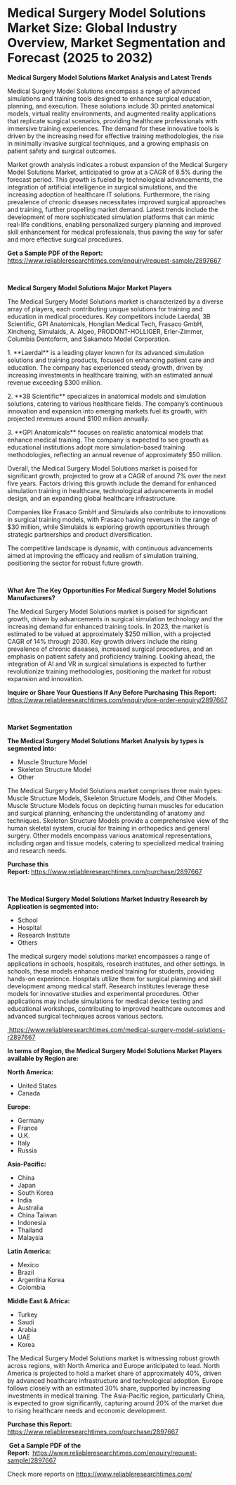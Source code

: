 <p><h1>Medical Surgery Model Solutions Market Size: Global Industry Overview, Market Segmentation and Forecast (2025 to 2032)</h1></p><p><strong>Medical Surgery Model Solutions Market Analysis and Latest Trends</strong></p>
<p><p>Medical Surgery Model Solutions encompass a range of advanced simulations and training tools designed to enhance surgical education, planning, and execution. These solutions include 3D printed anatomical models, virtual reality environments, and augmented reality applications that replicate surgical scenarios, providing healthcare professionals with immersive training experiences. The demand for these innovative tools is driven by the increasing need for effective training methodologies, the rise in minimally invasive surgical techniques, and a growing emphasis on patient safety and surgical outcomes.</p><p>Market growth analysis indicates a robust expansion of the Medical Surgery Model Solutions Market, anticipated to grow at a CAGR of 8.5% during the forecast period. This growth is fueled by technological advancements, the integration of artificial intelligence in surgical simulations, and the increasing adoption of healthcare IT solutions. Furthermore, the rising prevalence of chronic diseases necessitates improved surgical approaches and training, further propelling market demand. Latest trends include the development of more sophisticated simulation platforms that can mimic real-life conditions, enabling personalized surgery planning and improved skill enhancement for medical professionals, thus paving the way for safer and more effective surgical procedures.</p></p>
<p><strong>Get a Sample PDF of the Report:&nbsp;</strong> <a href="https://www.reliableresearchtimes.com/enquiry/request-sample/2897667?utm_campaign=2733&utm_medium=2&utm_source=Github&utm_content=ia&utm_term=15032025&utm_id=medical-surgery-model-solutions">https://www.reliableresearchtimes.com/enquiry/request-sample/2897667</a></p>
<p>&nbsp;</p>
<p><strong>Medical Surgery Model Solutions Major Market Players</strong></p>
<p><p>The Medical Surgery Model Solutions market is characterized by a diverse array of players, each contributing unique solutions for training and education in medical procedures. Key competitors include Laerdal, 3B Scientific, GPI Anatomicals, Honglian Medical Tech, Frasaco GmbH, Xincheng, Simulaids, A. Algeo, PRODONT-HOLLIGER, Erler-Zimmer, Columbia Dentoform, and Sakamoto Model Corporation.</p><p>1. **Laerdal** is a leading player known for its advanced simulation solutions and training products, focused on enhancing patient care and education. The company has experienced steady growth, driven by increasing investments in healthcare training, with an estimated annual revenue exceeding $300 million.</p><p>2. **3B Scientific** specializes in anatomical models and simulation solutions, catering to various healthcare fields. The company’s continuous innovation and expansion into emerging markets fuel its growth, with projected revenues around $100 million annually.</p><p>3. **GPI Anatomicals** focuses on realistic anatomical models that enhance medical training. The company is expected to see growth as educational institutions adopt more simulation-based training methodologies, reflecting an annual revenue of approximately $50 million.</p><p>Overall, the Medical Surgery Model Solutions market is poised for significant growth, projected to grow at a CAGR of around 7% over the next five years. Factors driving this growth include the demand for enhanced simulation training in healthcare, technological advancements in model design, and an expanding global healthcare infrastructure.</p><p>Companies like Frasaco GmbH and Simulaids also contribute to innovations in surgical training models, with Frasaco having revenues in the range of $30 million, while Simulaids is exploring growth opportunities through strategic partnerships and product diversification.</p><p>The competitive landscape is dynamic, with continuous advancements aimed at improving the efficacy and realism of simulation training, positioning the sector for robust future growth.</p></p>
<p>&nbsp;</p>
<p><strong>What Are The Key Opportunities For Medical Surgery Model Solutions Manufacturers?</strong></p>
<p><p>The Medical Surgery Model Solutions market is poised for significant growth, driven by advancements in surgical simulation technology and the increasing demand for enhanced training tools. In 2023, the market is estimated to be valued at approximately $250 million, with a projected CAGR of 14% through 2030. Key growth drivers include the rising prevalence of chronic diseases, increased surgical procedures, and an emphasis on patient safety and proficiency training. Looking ahead, the integration of AI and VR in surgical simulations is expected to further revolutionize training methodologies, positioning the market for robust expansion and innovation.</p></p>
<p><strong>Inquire or Share Your Questions If Any Before Purchasing This Report:</strong> <a href="https://www.reliableresearchtimes.com/enquiry/pre-order-enquiry/2897667?utm_campaign=2733&utm_medium=2&utm_source=Github&utm_content=ia&utm_term=15032025&utm_id=medical-surgery-model-solutions">https://www.reliableresearchtimes.com/enquiry/pre-order-enquiry/2897667</a></p>
<p>&nbsp;</p>
<p><strong>Market Segmentation</strong></p>
<p><strong>The Medical Surgery Model Solutions Market Analysis by types is segmented into:</strong></p>
<p><ul><li>Muscle Structure Model</li><li>Skeleton Structure Model</li><li>Other</li></ul></p>
<p><p>The Medical Surgery Model Solutions market comprises three main types: Muscle Structure Models, Skeleton Structure Models, and Other Models. Muscle Structure Models focus on depicting human muscles for education and surgical planning, enhancing the understanding of anatomy and techniques. Skeleton Structure Models provide a comprehensive view of the human skeletal system, crucial for training in orthopedics and general surgery. Other models encompass various anatomical representations, including organ and tissue models, catering to specialized medical training and research needs.</p></p>
<p><strong>Purchase this Report:&nbsp;</strong><a href="https://www.reliableresearchtimes.com/purchase/2897667?utm_campaign=2733&utm_medium=2&utm_source=Github&utm_content=ia&utm_term=15032025&utm_id=medical-surgery-model-solutions">https://www.reliableresearchtimes.com/purchase/2897667</a></p>
<p>&nbsp;</p>
<p><strong>The Medical Surgery Model Solutions Market Industry Research by Application is segmented into:</strong></p>
<p><ul><li>School</li><li>Hospital</li><li>Research Institute</li><li>Others</li></ul></p>
<p><p>The medical surgery model solutions market encompasses a range of applications in schools, hospitals, research institutes, and other settings. In schools, these models enhance medical training for students, providing hands-on experience. Hospitals utilize them for surgical planning and skill development among medical staff. Research institutes leverage these models for innovative studies and experimental procedures. Other applications may include simulations for medical device testing and educational workshops, contributing to improved healthcare outcomes and advanced surgical techniques across various sectors.</p></p>
<p><a href="https://www.reliableresearchtimes.com/medical-surgery-model-solutions-r2897667?utm_campaign=2733&utm_medium=2&utm_source=Github&utm_content=ia&utm_term=15032025&utm_id=medical-surgery-model-solutions">&nbsp;https://www.reliableresearchtimes.com/medical-surgery-model-solutions-r2897667</a></p>
<p><strong>In terms of Region, the Medical Surgery Model Solutions Market Players available by Region are:</strong></p>
<p>
    <p> <strong> North America: </strong>
        <ul>
            <li>United States</li>
            <li>Canada</li>
        </ul>
        </p> 
    <p> <strong> Europe: </strong>
        <ul>
            <li>Germany</li>
            <li>France</li>
            <li>U.K.</li>
            <li>Italy</li>
            <li>Russia</li>
        </ul>
        </p> 
    <p> <strong> Asia-Pacific: </strong>
        <ul>
            <li>China</li>
            <li>Japan</li>
            <li>South Korea</li>
            <li>India</li>
            <li>Australia</li>
            <li>China Taiwan</li>
            <li>Indonesia</li>
            <li>Thailand</li>
            <li>Malaysia</li>
        </ul>
        </p> 
    <p> <strong> Latin America: </strong>
        <ul>
            <li>Mexico</li>
            <li>Brazil</li>
            <li>Argentina Korea</li>
            <li>Colombia</li>
        </ul>
        </p> 
    <p> <strong> Middle East & Africa: </strong>
        <ul>
            <li>Turkey</li>
            <li>Saudi</li>
            <li>Arabia</li>
            <li>UAE</li>
            <li>Korea</li>
        </ul>
    </p>
    </p>
<p><p>The Medical Surgery Model Solutions market is witnessing robust growth across regions, with North America and Europe anticipated to lead. North America is projected to hold a market share of approximately 40%, driven by advanced healthcare infrastructure and technological adoption. Europe follows closely with an estimated 30% share, supported by increasing investments in medical training. The Asia-Pacific region, particularly China, is expected to grow significantly, capturing around 20% of the market due to rising healthcare needs and economic development.</p></p>
<p><strong>Purchase this Report: </strong><a href="https://www.reliableresearchtimes.com/purchase/2897667?utm_campaign=2733&utm_medium=2&utm_source=Github&utm_content=ia&utm_term=15032025&utm_id=medical-surgery-model-solutions">https://www.reliableresearchtimes.com/purchase/2897667</a></p>
<p>&nbsp;<strong>Get a Sample PDF of the Report:&nbsp;&nbsp;</strong><a href="https://www.reliableresearchtimes.com/enquiry/request-sample/2897667?utm_campaign=2733&utm_medium=2&utm_source=Github&utm_content=ia&utm_term=15032025&utm_id=medical-surgery-model-solutions">https://www.reliableresearchtimes.com/enquiry/request-sample/2897667</a></p>
<p><strong></strong></p>
<p>Check more reports on <a href="https://www.reliableresearchtimes.com/?utm_campaign=2733&utm_medium=2&utm_source=Github&utm_content=ia&utm_term=15032025&utm_id=medical-surgery-model-solutions">https://www.reliableresearchtimes.com/</a></p>